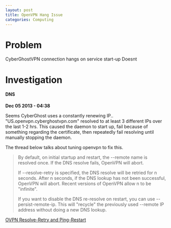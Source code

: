 ```yaml
---
layout: post
title: OpenVPN Hang Issue
categories: Computing
---
```

# Problem
CyberGhostVPN connection hangs on service start-up
Doesnt

# Investigation
#### DNS

**Dec 05 2013 - 04:38**

Seems CyberGhost uses a constantly renewing IP.. "US.openvpn.cyberghostvpn.com" resolved to at least 3 different IPs over the last 1-2 hrs. This caused the daemon to start up, fail because of something regarding the certificate, then repeatedly fail resolving until manually stopping the daemon.

The thread below talks about tuning openvpn to fix this.

>By default, on initial startup and restart, the --remote name is resolved
once. If the DNS resolve fails, OpenVPN will abort.
>
>If --resolve-retry is specified, the DNS resolve will be retried for n
seconds. After n seconds, if the DNS lookup has not been successful, OpenVPN
will abort. Recent versions of OpenVPN allow n to be "infinite".
>
>If you want to disable the DNS re-resolve on restart, you can use
--persist-remote-ip. This will "recycle" the previously used --remote IP
address without doing a new DNS lookup.

[OVPN Resolve-Retry and Ping-Restart](http://osdir.com/ml/network.openvpn.user/2004-02/msg00130.html)



